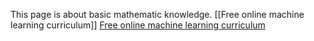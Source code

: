 This page is about basic mathematic knowledge.
[[Free online machine learning curriculum]]
[Free online machine learning curriculum](/Permanent%20notes/Free%20online%20machine%20learning%20curriculum.md)
